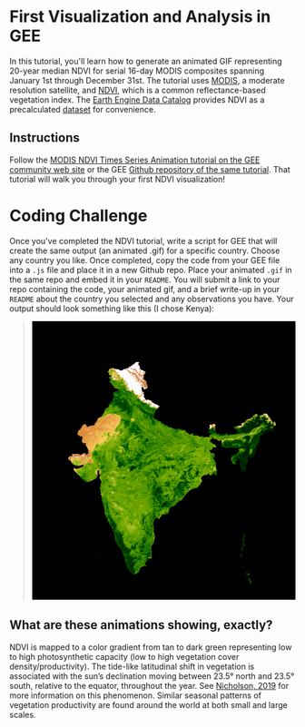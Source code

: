 # First Visualization and Analysis in GEE
In this tutorial, you'll learn how to generate an animated GIF representing 20-year median NDVI for serial 16-day MODIS composites spanning January 1st through December 31st. The tutorial uses [MODIS](https://modis.gsfc.nasa.gov/), a moderate resolution satellite, and [NDVI](https://en.wikipedia.org/wiki/Normalized_difference_vegetation_index), which is a common reflectance-based vegetation index. The [Earth Engine Data Catalog](https://developers.google.com/earth-engine/datasets/) provides NDVI as a precalculated [dataset](https://developers.google.com/earth-engine/datasets/catalog/MODIS_006_MOD13A2) for convenience.

## Instructions

Follow the [MODIS NDVI Times Series Animation tutorial on the GEE community web site](https://developers.google.com/earth-engine/tutorials/community/modis-ndvi-time-series-animation) or the GEE [Github repository of the same tutorial](https://github.com/google/earthengine-community/blob/master/tutorials/modis-ndvi-time-series-animation/index.md). That tutorial will walk you through your first NDVI visualization!

# Coding Challenge
Once you've completed the NDVI tutorial, write a script for GEE that will create the same output (an animated .gif) for a specific country. Choose any country you like. Once completed, copy the code from your GEE file into a `.js` file and place it in a new Github repo. Place your animated `.gif` in the same repo and embed it in your `README`. You will submit a link to your repo containing the code, your animated gif, and a brief write-up in your `README` about the country you selected and any observations you have. Your output should look something like this (I chose Kenya):
> ![NDVI Animation of India](images/NDVI_India.gif)

## What are these animations showing, exactly?  
NDVI is mapped to a color gradient from tan to dark green representing low to high photosynthetic capacity (low to high vegetation cover density/productivity). The tide-like latitudinal shift in vegetation is associated with the sun’s declination moving between 23.5&deg; north and 23.5&deg; south, relative to the equator, throughout the year. See [Nicholson, 2019](https://journals.ametsoc.org/doi/full/10.1175/BAMS-D-16-0287.1) for more information on this phenomenon. Similar seasonal patterns of vegetation productivity are found around the world at both small and large scales.

